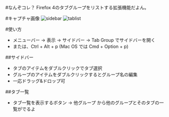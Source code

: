 
#なんぞコレ？
Firefox 4のタブグループをリストする拡張機能だよん。

#キャプチャ画像
![sidebar](http://cdn-ak.f.st-hatena.com/images/fotolife/t/teramako/20110430/20110430211403.png)
![tablist](http://cdn-ak.f.st-hatena.com/images/fotolife/t/teramako/20110430/20110430211402.png)

#使い方

 * メニューバー -> 表示 -> サイドバー -> Tab Group でサイドバーを開く
 * または、Ctrl + Alt + p (Mac OS では Cmd + Option + p)

##サイドバー

 * タブのアイテムをダブルクリックでタブ選択
 * グループのアイテムをダブルクリックするとグループ名の編集
 * 一応ドラッグ&ドロップ可

##タブ一覧

 * タブ一覧を表示するボタン -> 他グループ から他のグループとそのタブの一覧がでるよ

